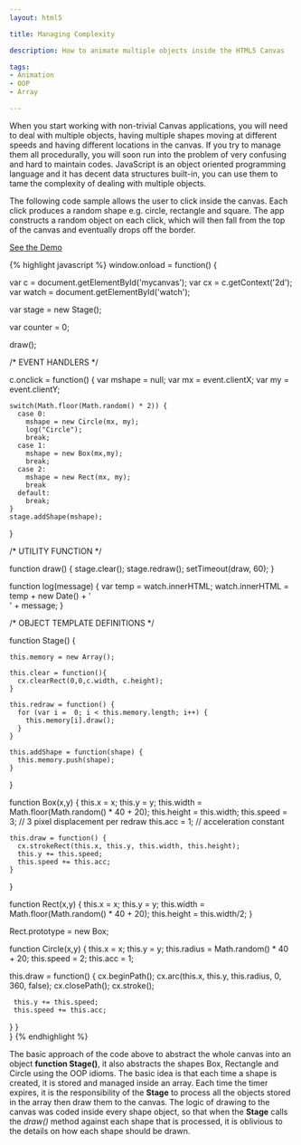 ```yaml
---
layout: html5

title: Managing Complexity

description: How to animate multiple objects inside the HTML5 Canvas

tags:
- Animation
- OOP
- Array

---
```


When you start working with non-trivial Canvas applications, you will need to deal with multiple objects, having multiple shapes moving at different speeds and having different locations in the canvas. If you try to manage them all procedurally, you will soon run into the problem of very confusing and hard to maintain codes. JavaScript is an object oriented programming language and it has decent data structures built-in, you can use them to tame the complexity of dealing with multiple objects.

The following code sample allows the user to click inside the canvas. Each click produces a random shape e.g. circle, rectangle and square. The app constructs a random object on each click, which will then fall from the top of the canvas and eventually drops off the border.

<a href='http://jsfiddle.net/tedhagos/FYbwH/embedded/result/' class='button'>See the Demo</a>

{% highlight javascript %}
window.onload = function() {
  
  
  var c = document.getElementById('mycanvas');
  var cx = c.getContext('2d');
  var watch = document.getElementById('watch');
  
  var stage = new Stage();
  
  var counter = 0;
  
  draw();
  
  /* EVENT HANDLERS */
  
  c.onclick = function() {
    var mshape = null;
    var mx = event.clientX;
    var my = event.clientY;
    
    switch(Math.floor(Math.random() * 2)) {
      case 0:
        mshape = new Circle(mx, my);
        log("Circle");
        break;
      case 1:
        mshape = new Box(mx,my);
        break;
      case 2:
        mshape = new Rect(mx, my);
        break
      default:
        break;
    }
    stage.addShape(mshape);
  }  
  
  /* UTILITY FUNCTION */
  
  function draw() {
    stage.clear();
    stage.redraw();
    setTimeout(draw, 60);
  }
  
  function log(message) {
    var temp = watch.innerHTML;
    watch.innerHTML  = temp + new Date() +  '<br/>' + message;
  }
  
  /*
    OBJECT TEMPLATE DEFINITIONS
  */

  function Stage() {
 
    this.memory = new Array();
    
    this.clear = function(){
      cx.clearRect(0,0,c.width, c.height);
    }
    
    this.redraw = function() {
      for (var i =  0; i < this.memory.length; i++) {
        this.memory[i].draw();
      }
    }
    
    this.addShape = function(shape) {
      this.memory.push(shape);
    }
  }
  
  function Box(x,y) {
    this.x = x;
    this.y = y;
    this.width = Math.floor(Math.random() * 40 + 20);
    this.height = this.width;
    this.speed = 3; // 3 pixel displacement per redraw
    this.acc = 1; // acceleration constant
    
    this.draw = function() {
      cx.strokeRect(this.x, this.y, this.width, this.height);
      this.y += this.speed;
      this.speed += this.acc;
    }   
  }
   
  function Rect(x,y) {
    this.x = x;
    this.y = y;
    this.width = Math.floor(Math.random() * 40 + 20);
    this.height = this.width/2;
  }
  
  Rect.prototype = new Box;
  
  function Circle(x,y) {
   this.x = x;
   this.y = y; 
   this.radius = Math.random() * 40 + 20;
   this.speed = 2;
   this.acc = 1;
   
   this.draw = function() {
     cx.beginPath();
     cx.arc(this.x, this.y, this.radius, 0, 360, false);
     cx.closePath();
     cx.stroke();
     
     this.y += this.speed;
     this.speed += this.acc;
   }
  }   
}
{% endhighlight %}


The basic approach of the code above to abstract the whole canvas into an object **function Stage()**, it also abstracts the shapes Box, Rectangle and Circle using the OOP idioms. The basic idea is that each time a shape is created, it is stored and managed inside an array. Each time the timer expires, it is the responsibility of the **Stage** to process all the objects stored in the array then draw them to the canvas. The logic of drawing to the canvas was coded inside every shape object, so that when the **Stage** calls the *draw()* method against each shape that is processed,  it is oblivious to the details on how each shape should be drawn.




